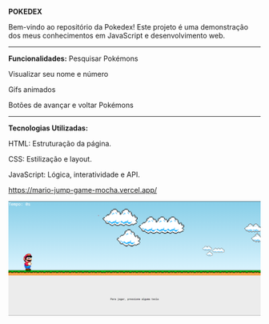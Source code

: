 **POKEDEX**

Bem-vindo ao repositório da Pokedex!
Este projeto é uma demonstração dos meus conhecimentos em JavaScript e desenvolvimento web.

-----------------------------------------------------------------------------------------------

**Funcionalidades:**
Pesquisar Pokémons

Visualizar seu nome e número

Gifs animados

Botões de avançar e voltar Pokémons

-----------------------------------------------------------------------------------------------

**Tecnologias Utilizadas:**

HTML: Estruturação da página.

CSS: Estilização e layout.

JavaScript: Lógica, interatividade e API.

https://mario-jump-game-mocha.vercel.app/

![foto game](https://github.com/RhyanVictoor/Mario-Jump/blob/main/imagens/mario.png?raw=true)

